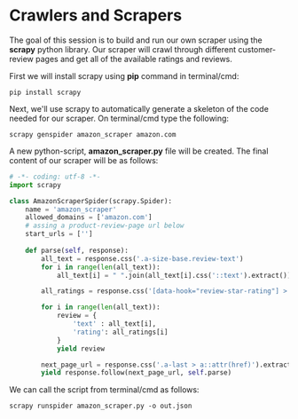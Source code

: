 
# Crawlers and Scrapers

The goal of this session is to build and run our own scraper using the **scrapy** python library. Our scraper will crawl through different customer-review pages and get all of the available ratings and reviews.

First we will install scrapy using **pip** command in terminal/cmd:
```shell
pip install scrapy
```

Next, we'll use scrapy to automatically generate a skeleton of the code needed for our scraper. On terminal/cmd type the following:
```shell
scrapy genspider amazon_scraper amazon.com
``` 

A new python-script, **amazon_scraper.py** file will be created.
The final content of our scraper will be as follows:

```python
# -*- coding: utf-8 -*-
import scrapy

class AmazonScraperSpider(scrapy.Spider):
    name = 'amazon_scraper'
    allowed_domains = ['amazon.com']
    # assing a product-review-page url below
    start_urls = ['']
    
    def parse(self, response):
        all_text = response.css('.a-size-base.review-text')
        for i in range(len(all_text)):
            all_text[i] = " ".join(all_text[i].css('::text').extract())

        all_ratings = response.css('[data-hook="review-star-rating"] > span::text').extract()

        for i in range(len(all_text)):
            review = {
                'text' : all_text[i],
                'rating': all_ratings[i]
            }
            yield review

        next_page_url = response.css('.a-last > a::attr(href)').extract_first()
        yield response.follow(next_page_url, self.parse)
```

We can call the script from terminal/cmd as follows:

```shell
scrapy runspider amazon_scraper.py -o out.json
```
